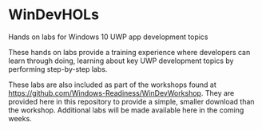 # WinDevHOLs
Hands on labs for Windows 10 UWP app development topics

These hands on labs provide a training experience where developers can learn through doing, learning about key UWP development topics by performing step-by-step labs.

These labs are also included as part of the workshops found at https://github.com/Windows-Readiness/WinDevWorkshop. They are provided here in this repository to provide a simple, smaller download than the workshop.
Additional labs will be made available here in the coming weeks.

